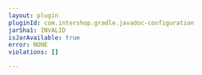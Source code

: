 ```yaml
---
layout: plugin
pluginId: com.intershop.gradle.javadoc-configuration
jarSha1: INVALID
isJarAvailable: true
error: NONE
violations: []

---
```

